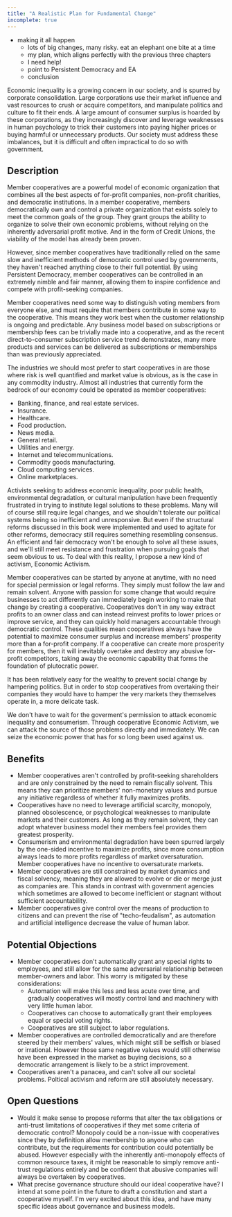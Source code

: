 ```yaml
---
title: "A Realistic Plan for Fundamental Change"
incomplete: true
---
```


- making it all happen
  - lots of big changes, many risky. eat an elephant one bite at a time
  - my plan, which aligns perfectly with the previous three chapters
  - I need help!
  - point to Persistent Democracy and EA
  - conclusion





<!--
What if I told you there was a way we could almost entirely solve the problems of corporate consolidation, capitalist malfeasance, plutocratic poltical and cultural manipulation, income inequality, consumerism, and environmental degradation? What if I told you that could all be done with just one kind of activist effort which has been repeatedly validated as effective, robust, self-sustaining, and requires no political reform, policy change, government intervention, or social consensus?

If you're being properly skeptical, you would tell me I'd better have a way to explain why, if this tactic is so excellent, it hasn't already been used, and what has recently changed to make it actually viable.

And




I've often found myself searching for a solution to some important set of problems, and discovered a solution that at first seemed to create a completely perfect match, only to realize with agony it had some absolutely critical flaw I couldn't overcome. This was almost the case when fitting member cooperatives to our shared economic and cultural woes, the critical flaw being a reliance on the same slow, unfair, inexpressive, and inefficient democratic systems that make government so ramshackle.

Activist Honey pots

https://www.oreilly.com/radar/the-end-of-silicon-valley-as-we-know-it/
-->


Economic inequality is a growing concern in our society, and is spurred by corporate consolidation. Large corporations use their market influence and vast resources to crush or acquire competitors, and manipulate politics and culture to fit their ends. A large amount of consumer surplus is hoarded by these corporations, as they increasingly discover and leverage weaknesses in human psychology to trick their customers into paying higher prices or buying harmful or unnecessary products. Our society must address these imbalances, but it is difficult and often impractical to do so with government.

## Description

Member cooperatives are a powerful model of economic organization that combines all the best aspects of for-profit companies, non-profit charities, and democratic institutions. In a member cooperative, members democratically own and control a private organization that exists solely to meet the common goals of the group. They grant groups the ability to organize to solve their own economic problems, without relying on the inherently adversarial profit motive. And in the form of Credit Unions, the viability of the model has already been proven.

However, since member cooperatives have traditionally relied on the same slow and inefficient methods of democratic control used by governments, they haven't reached anything close to their full potential. By using Persistent Democracy, member cooperatives can be controlled in an extremely nimble and fair manner, allowing them to inspire confidence and compete with profit-seeking companies.

Member cooperatives need some way to distinguish voting members from everyone else, and must require that members contribute in some way to the cooperative. This means they work best when the customer relationship is ongoing and predictable. Any business model based on subscriptions or membership fees can be trivially made into a cooperative, and as the recent direct-to-consumer subscription service trend demonstrates, many more products and services can be delivered as subscriptions or memberships than was previously appreciated.

The industries we should most prefer to start cooperatives in are those where risk is well quantified and market value is obvious, as is the case in any commodity industry. Almost all industries that currently form the bedrock of our economy could be operated as member cooperatives:

- Banking, finance, and real estate services.
- Insurance.
- Healthcare.
- Food production.
- News media.
- General retail.
- Utilities and energy.
- Internet and telecommunications.
- Commodity goods manufacturing.
- Cloud computing services.
- Online marketplaces.

Activists seeking to address economic inequality, poor public health, environmental degradation, or cultural manipulation have been frequently frustrated in trying to institute legal solutions to these problems. Many will of course still require legal changes, and we shouldn't tolerate our political systems being so inefficient and unresponsive. But even if the structural reforms discussed in this book were implemented and used to agitate for other reforms, democracy still requires something resembling consensus. An efficient and fair democracy won't be enough to solve all these issues, and we'll still meet resistance and frustration when pursuing goals that seem obvious to us. To deal with this reality, I propose a new kind of activism, Economic Activism.

Member cooperatives can be started by anyone at anytime, with no need for special permission or legal reforms. They simply must follow the law and remain solvent. Anyone with passion for some change that would require businesses to act differently can immediately begin working to make that change by creating a cooperative. Cooperatives don't in any way extract profits to an owner class and can instead reinvest profits to lower prices or improve service, and they can quickly hold managers accountable through democratic control. These qualities mean cooperatives always have the potential to maximize consumer surplus and increase members' prosperity more than a for-profit company. If a cooperative can create more prosperity for members, then it will inevitably overtake and destroy any abusive for-profit competitors, taking away the economic capability that forms the foundation of plutocratic power.

It has been relatively easy for the wealthy to prevent social change by hampering politics. But in order to stop cooperatives from overtaking their companies they would have to hamper the very markets they themselves operate in, a more delicate task.

We don't have to wait for the goverment's permission to attack economic inequality and consumerism. Through cooperative Economic Activism, we can attack the source of those problems directly and immediately. We can seize the economic power that has for so long been used against us.

## Benefits

- Member cooperatives aren't controlled by profit-seeking shareholders and are only constrained by the need to remain fiscally solvent. This means they can prioritize members' non-monetary values and pursue any initiative regardless of whether it fully maximizes profits.
- Cooperatives have no need to leverage artificial scarcity, monopoly, planned obsolescence, or psychological weaknesses to manipulate markets and their customers. As long as they remain solvent, they can adopt whatever business model their members feel provides them greatest prosperity.
- Consumerism and environmental degradation have been spurred largely by the one-sided incentive to maximize profits, since more consumption always leads to more profits regardless of market oversaturation. Member cooperatives have no incentive to oversaturate markets.
- Member cooperatives are still constrained by market dynamics and fiscal solvency, meaning they are allowed to evolve or die or merge just as companies are. This stands in contrast with government agencies which sometimes are allowed to become inefficient or stagnant without sufficient accountability.
- Member cooperatives give control over the means of production to citizens and can prevent the rise of "techo-feudalism", as automation and artificial intelligence decrease the value of human labor.

## Potential Objections

- Member cooperatives don't automatically grant any special rights to employees, and still allow for the same adversarial relationship between member-owners and labor. This worry is mitigated by these considerations:
  - Automation will make this less and less acute over time, and gradually cooperatives will mostly control land and machinery with very little human labor.
  - Cooperatives can choose to automatically grant their employees equal or special voting rights.
  - Cooperatives are still subject to labor regulations.
- Member cooperatives are controlled democratically and are therefore steered by their members' values, which might still be selfish or biased or irrational. However those same negative values would still otherwise have been expressed in the market as buying decisions, so a democratic arrangement is likely to be a strict improvement.
- Cooperatives aren't a panacea, and can't solve all our societal problems. Poltical activism and reform are still absolutely necessary.

## Open Questions

- Would it make sense to propose reforms that alter the tax obligations or anti-trust limitations of cooperatives if they met some criteria of democratic control? Monopoly could be a non-issue with cooperatives since they by definition allow membership to anyone who can contribute, but the requirements for contribution could potentially be abused. However especially with the inherently anti-monopoly effects of common resource taxes, it might be reasonable to simply remove anti-trust regulations entirely and be confident that abusive companies will always be overtaken by cooperatives.
- What precise governance structure should our ideal cooperative have? I intend at some point in the future to draft a constitution and start a cooperative myself. I'm very excited about this idea, and have many specific ideas about governance and business models.

